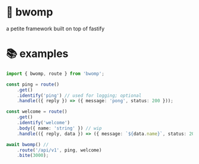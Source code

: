 # 🦈 bwomp

a petite framework built on top of fastify

# 📚 examples

```ts
import { bwomp, route } from 'bwomp';

const ping = route()
	.get()
	.identify('ping') // used for logging; optional
	.handle(({ reply }) => ({ message: 'pong', status: 200 }));

const welcome = route()
	.get()
	.identify('welcome')
	.body({ name: 'string' }) // wip
	.handle(({ reply, data }) => ({ message: `${data.name}`, status: 200 }));

await bwomp() //
	.route('/api/v1', ping, welcome)
	.bite(3000);
```
